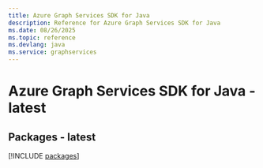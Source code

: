 ```yaml
---
title: Azure Graph Services SDK for Java
description: Reference for Azure Graph Services SDK for Java
ms.date: 08/26/2025
ms.topic: reference
ms.devlang: java
ms.service: graphservices
---
```

# Azure Graph Services SDK for Java - latest
## Packages - latest
[!INCLUDE [packages](graph-services-index.md)]